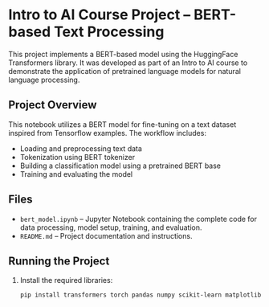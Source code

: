 # Intro to AI Course Project – BERT-based Text Processing

This project implements a BERT-based model using the HuggingFace Transformers library. It was developed as part of an  Intro to AI course to demonstrate the application of pretrained language models for natural language processing.

## Project Overview

This notebook utilizes a BERT model for fine-tuning on a text dataset inspired from Tensorflow examples. The workflow includes:
- Loading and preprocessing text data
- Tokenization using BERT tokenizer
- Building a classification model using a pretrained BERT base
- Training and evaluating the model

## Files

- `bert_model.ipynb` – Jupyter Notebook containing the complete code for data processing, model setup, training, and evaluation.
- `README.md` – Project documentation and instructions.


## Running the Project

1. Install the required libraries:
   ```bash
   pip install transformers torch pandas numpy scikit-learn matplotlib seaborn
